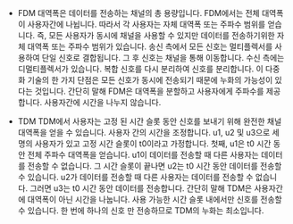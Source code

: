 
- FDM
대역폭은 데이터를 전송하는 채널의 총 용량입니다. FDM에서는 전체 대역폭이 사용자간에 나뉩니다.
 따라서 각 사용자는 자체 대역폭 또는 주파수 범위를 얻습니다. 즉, 모든 사용자가 동시에 
 채널을 사용할 수 있지만 데이터를 전송하기위한 자체 대역폭 또는 주파수 범위가 있습니다.
송신 측에서 모든 신호는 멀티플렉서를 사용하여 단일 신호로 결합됩니다. 그 후 신호는 채널을 
통해 이동합니다. 수신 측에는 디멀티플렉서가 있습니다. 복합 신호를 다시 분리하여 신호를 
분리합니다. 이 다중화 기술의 한 가지 단점은 모든 신호가 동시에 전송되기 때문에 누화의 
가능성이 있다는 것입니다. 간단히 말해 FDM은 대역폭을 분할하고 사용자에게 주파수를 
제공합니다. 사용자간에 시간을 나누지 않습니다.

- TDM
TDM에서 사용자는 고정 된 시간 슬롯 동안 신호를 보내기 위해 완전한 채널 대역폭을 얻을 수 
있습니다. 사용자 간의 시간을 조정합니다. u1, u2 및 u3으로 세 명의 사용자가 있고 고정 
시간 슬롯이 t0이라고 가정합니다. 첫째, u1은 t0 시간 동안 전체 주파수 대역폭을 얻습니다. 
u1이 데이터를 전송할 때 다른 사용자는 데이터를 전송할 수 없습니다. 그 시간 슬롯이 끝나면
u2는 t0 시간 동안 데이터를 전송할 수 있습니다. u2가 데이터를 전송할 때 다른 사용자는 
데이터를 전송할 수 없습니다. 그러면 u3는 t0 시간 동안 데이터를 전송합니다.
간단히 말해 TDM은 사용자간에 대역폭이 아닌 시간을 나눕니다. 사용 가능한 시간 슬롯 
내에서만 신호를 전송할 수 있습니다. 한 번에 하나의 신호 만 전송하므로 TDM의 누화는 
최소입니다. 


